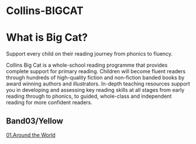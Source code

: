 # Collins-BIGCAT

# What is Big Cat?

Support every child on their reading journey from phonics to fluency.

Collins Big Cat is a whole-school reading programme that provides complete support for primary reading. Children will become fluent readers through hundreds of high-quality fiction and non-fiction banded books by award winning authors and illustrators. In-depth teaching resources support you in developing and assessing key reading skills at all stages from early reading through to phonics, to guided, whole-class and independent reading for more confident readers.

## Band03/Yellow

[01.Around the World](./Read-to-Succeed/Band_03_Yellow/01.Around_the_World.mp3)
